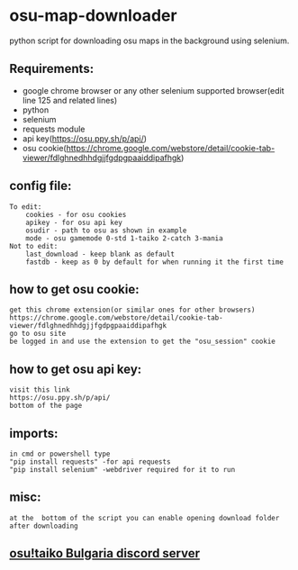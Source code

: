 # osu-map-downloader
python script for downloading osu maps in the background using selenium.

## Requirements:
- google chrome browser or any other selenium supported browser(edit line 125 and related lines)
- python
- selenium
- requests module
- api key(<https://osu.ppy.sh/p/api/>)
- osu cookie(<https://chrome.google.com/webstore/detail/cookie-tab-viewer/fdlghnedhhdgjjfgdpgpaaiddipafhgk>)

## config file:
	To edit:
		cookies - for osu cookies
		apikey - for osu api key
		osudir - path to osu as shown in example
		mode - osu gamemode 0-std 1-taiko 2-catch 3-mania
	Not to edit:
		last_download - keep blank as default
		fastdb - keep as 0 by default for when running it the first time


## how to get osu cookie:
	get this chrome extension(or similar ones for other browsers)
	https://chrome.google.com/webstore/detail/cookie-tab-viewer/fdlghnedhhdgjjfgdpgpaaiddipafhgk
	go to osu site
	be logged in and use the extension to get the "osu_session" cookie

## how to get osu api key: 
	visit this link
	https://osu.ppy.sh/p/api/
	bottom of the page

## imports:
	in cmd or powershell type
	"pip install requests" -for api requests
	"pip install selenium" -webdriver required for it to run

## misc:
	at the  bottom of the script you can enable opening download folder after downloading 




## [osu!taiko Bulgaria discord server](https://discord.gg/ryNtbzqJH4)
